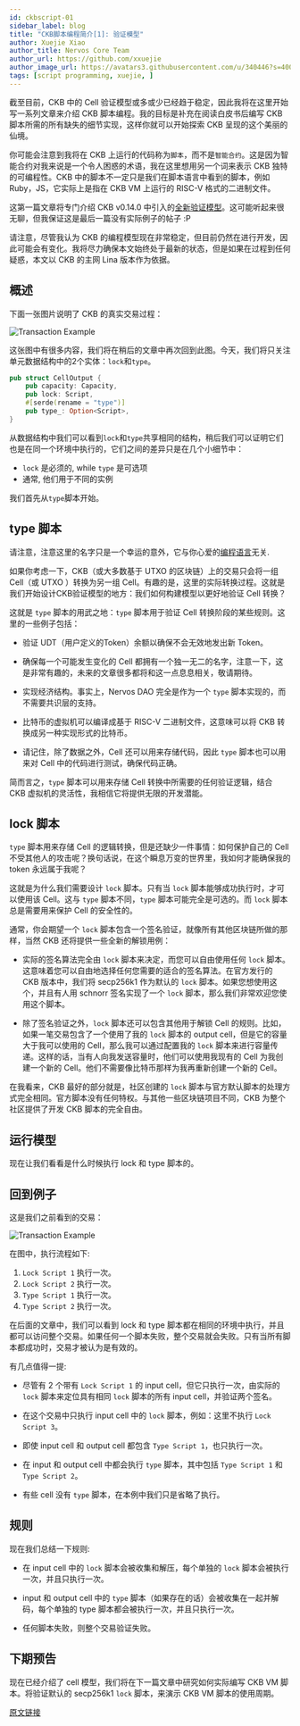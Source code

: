 ```yaml
---
id: ckbscript-01
sidebar_label: blog
title: "CKB脚本编程简介[1]: 验证模型"
author: Xuejie Xiao
author_title: Nervos Core Team
author_url: https://github.com/xxuejie
author_image_url: https://avatars3.githubusercontent.com/u/340446?s=400&v=4
tags: [script programming, xuejie, ]
---
```


截至目前，CKB 中的 Cell 验证模型或多或少已经趋于稳定，因此我将在这里开始写一系列文章来介绍 CKB 脚本编程。我的目标是补充在阅读白皮书后编写 CKB 脚本所需的所有缺失的细节实现，这样你就可以开始探索 CKB 呈现的这个美丽的仙境。

<!--truncate-->

你可能会注意到我将在 CKB 上运行的代码称为`脚本`，而不是`智能合约`。这是因为智能合约对我来说是一个令人困惑的术语，我在这里想用另一个词来表示 CKB 独特的可编程性。CKB 中的脚本不一定只是我们在脚本语言中看到的脚本，例如 Ruby，JS，它实际上是指在 CKB VM 上运行的 RISC-V 格式的二进制文件。

这第一篇文章将专门介绍 CKB v0.14.0 中引入的[全新验证模型](https://github.com/nervosnetwork/ckb/pull/913)。这可能听起来很无聊，但我保证这是最后一篇没有实际例子的帖子 :P

请注意，尽管我认为 CKB 的编程模型现在非常稳定，但目前仍然在进行开发，因此可能会有变化。我将尽力确保本文始终处于最新的状态，但是如果在过程到任何疑惑，本文以 CKB 的主网 Lina 版本作为依据。

## 概述

下面一张图片说明了 CKB 的真实交易过程：

![Transaction Example](/img/blog/tx.svg)

这张图中有很多内容，我们将在稍后的文章中再次回到此图。今天，我们将只关注单元数据结构中的2个实体：`lock`和`type`。

```rust
pub struct CellOutput {
    pub capacity: Capacity,
    pub lock: Script,
    #[serde(rename = "type")]
    pub type_: Option<Script>,
}
```

从数据结构中我们可以看到`lock`和`type`共享相同的结构，稍后我们可以证明它们也是在同一个环境中执行的，它们之间的差异只是在几个小细节中：

* `lock` 是必须的, while `type` 是可选项
* 通常, 他们用于不同的实例

我们首先从`type`脚本开始。

## type 脚本

请注意，注意这里的名字只是一个幸运的意外，它与你心爱的[编程语言](https://www.typescriptlang.org/)无关.

如果你考虑一下，CKB（或大多数基于 UTXO 的区块链）上的交易只会将一组 Cell（或 UTXO ）转换为另一组 Cell。有趣的是，这里的实际转换过程。这就是我们开始设计CKB验证模型的地方：我们如何构建模型以更好地验证 Cell 转换？

这就是 `type` 脚本的用武之地：`type` 脚本用于验证 Cell 转换阶段的某些规则。这里的一些例子包括：

* 验证 UDT（用户定义的Token）余额以确保不会无效地发出新 Token。

* 确保每一个可能发生变化的 Cell 都拥有一个独一无二的名字，注意一下，这是非常有趣的，未来的文章很多都将和这一点息息相关，敬请期待。

* 实现经济结构。事实上，Nervos DAO 完全是作为一个 `type` 脚本实现的，而不需要共识层的支持。

* 比特币的虚拟机可以编译成基于 RISC-V 二进制文件，这意味可以将 CKB 转换成另一种实现形式的比特币。

* 请记住，除了数据之外，Cell 还可以用来存储代码，因此 `type` 脚本也可以用来对 Cell 中的代码进行测试，确保代码正确。

简而言之，`type` 脚本可以用来存储 Cell 转换中所需要的任何验证逻辑，结合 CKB 虚拟机的灵活性，我相信它将提供无限的开发潜能。

## lock 脚本

`type` 脚本用来存储 Cell 的逻辑转换，但是还缺少一件事情：如何保护自己的 Cell 不受其他人的攻击呢？换句话说，在这个瞬息万变的世界里，我如何才能确保我的 token 永远属于我呢？

这就是为什么我们需要设计 `lock` 脚本。只有当 `lock` 脚本能够成功执行时，才可以使用该 Cell。这与 `type` 脚本不同，`type` 脚本可能完全是可选的。而 `lock` 脚本总是需要用来保护 Cell 的安全性的。

通常，你会期望一个 `lock` 脚本包含一个签名验证，就像所有其他区块链所做的那样，当然 CKB 还将提供一些全新的解锁用例：

* 实际的签名算法完全由 `lock` 脚本来决定，而您可以自由使用任何 `lock` 脚本。这意味着您可以自由地选择任何您需要的适合的签名算法。在官方发行的 CKB 版本中，我们将 secp256k1 作为默认的 `lock` 脚本。如果您想使用这个，并且有人用 schnorr 签名实现了一个 `lock` 脚本，那么我们非常欢迎您使用这个脚本。

* 除了签名验证之外，`lock` 脚本还可以包含其他用于解锁 Cell 的规则。比如，如果一笔交易包含了一个使用了我的 `lock` 脚本的 output cell，但是它的容量大于我可以使用的 Cell，那么我可以通过配置我的 `lock` 脚本来进行容量传递。这样的话，当有人向我发送容量时，他们可以使用我现有的 Cell 为我创建一个新的 Cell。他们不需要像比特币那样为我再重新创建一个新的 Cell。

在我看来，CKB 最好的部分就是，社区创建的 `lock` 脚本与官方默认脚本的处理方式完全相同。官方脚本没有任何特权。与其他一些区块链项目不同，CKB 为整个社区提供了开发 CKB 脚本的完全自由。


## 运行模型

现在让我们看看是什么时候执行 lock 和 type 脚本的。

## 回到例子

这是我们之前看到的交易：

![Transaction Example](/img/blog/tx.svg)

在图中，执行流程如下:

 1. `Lock Script 1` 执行一次。
 2. `Lock Script 2` 执行一次。
 3. `Type Script 1` 执行一次。
 4. `Type Script 2` 执行一次。

在后面的文章中，我们可以看到 lock 和 type 脚本都在相同的环境中执行，并且都可以访问整个交易。如果任何一个脚本失败，整个交易就会失败。只有当所有脚本都成功时，交易才被认为是有效的。

有几点值得一提:

* 尽管有 2 个带有 `Lock Script 1` 的 input cell，但它只执行一次，由实际的 `lock` 脚本来定位具有相同 `lock` 脚本的所有 input cell，并验证两个签名。

* 在这个交易中只执行 input cell 中的 `lock` 脚本，例如：这里不执行 `Lock Script 3`。

* 即使 input cell 和 output cell 都包含 `Type Script 1`，也只执行一次。

* 在 input 和 output cell 中都会执行 `type` 脚本，其中包括 `Type Script 1` 和 `Type Script 2`。

* 有些 cell 没有 `type` 脚本，在本例中我们只是省略了执行。

## 规则

现在我们总结一下规则:

* 在 input cell 中的 `lock` 脚本会被收集和解压，每个单独的 `lock` 脚本会被执行一次，并且只执行一次。

* input 和 output cell 中的 `type` 脚本（如果存在的话）会被收集在一起并解码，每个单独的 type 脚本都会被执行一次，并且只执行一次。

* 任何脚本失败，则整个交易验证失败。

## 下期预告

现在已经介绍了 cell 模型，我们将在下一篇文章中研究如何实际编写 CKB VM 脚本。将验证默认的 secp256k1 `lock` 脚本，来演示 CKB VM 脚本的使用周期。

[原文链接](https://xuejie.space/2019_07_05_introduction_to_ckb_script_programming_validation_model/)